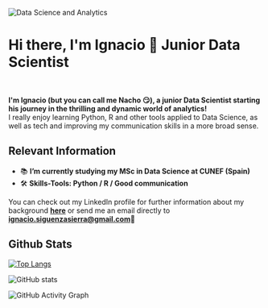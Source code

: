 ![Data Science and Analytics](https://media-exp1.licdn.com/dms/image/C4D16AQGd1z7O6EmLYQ/profile-displaybackgroundimage-shrink_350_1400/0/1615203398954?e=1641427200&v=beta&t=nSifVgTY436bCg-frPjrjfw8zdSHVAMyrK_pdl8bk_Q)
# Hi there, I'm Ignacio 👋 Junior Data Scientist
<br/>

**I'm Ignacio (but you can call me Nacho 😏), a junior Data Scientist starting his journey in the thrilling and dynamic world of analytics!**
<br />
I really enjoy learning Python, R and other tools applied to Data Science, as well as tech and improving my communication skills in a more broad sense. 
<br />

## Relevant Information

- 📚 **I’m currently studying my MSc in Data Science at CUNEF (Spain)**
- 🛠 **Skills-Tools: Python / R / Good communication**


You can check out my LinkedIn profile for further information about my background **[here](https://www.linkedin.com/in/ignacio-siguenza/)** or send me an email directly to **ignacio.siguenzasierra@gmail.com**📩

## Github Stats

[![Top Langs](https://github-readme-stats.vercel.app/api/top-langs/?username=nachosiguenza)](https://github.com/anuraghazra/github-readme-stats)

![GitHub stats](https://github-readme-stats.vercel.app/api?username=nachosiguenza&show_icons=true)  

![GitHub Activity Graph](https://activity-graph.herokuapp.com/graph?username=nachosiguenza)  

